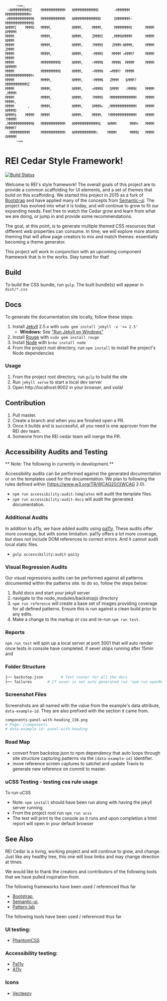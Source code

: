          ~==,
     ~NMMMMMMMMZ    MMMMMMMMMMM   NMMMMMMMMMMD       ~MMMMMM       MMMMMMMMMMM+
    ~MMMMMMMMMMMN   MMMMMMMMMMM   NMMMMMMMMMMMD      DMMMMMM~      MMMMMMMMMMMMD
    NMMMI    MMMO   MMMM,         NMMM,    MMMM,     MMMMMMMO      MMMM    DMMMM
    MMMM            MMMM,         NMMM,    ZMMMI    ,MMM8MMMM      MMMM     NMMM
    MMMM            MMMM,         NMMM,    ?MMMO    ZMMM~NMMM,     MMMM     ZMMM
    MMMM            MMMM,         NMMM,    ~MMMO    MMMM =MMM7     MMMM     MMMM
    MMMM            MMMMMMMM8     NMMM,    ~MMMN    MMMN  MMMM     MMMM    NMMMM
    MMMM            MMMMMMMM8     NMMM,    ~MMMN   =MMM?  MMMM     MMMMMMMMMMMM+
    MMMM            MMMM,         NMMM,    ~MMMN   ZMMM   $MMM?    MMMMMMMMMMZ
    MMMM            MMMM,         NMMM,    =MMMO   DMMM   :MMMN    MMMM  ,MMMM
    MMMM            MMMM,         NMMM,    ?MMMO   MMMMMMMMMMMM    MMMM   MMMM,
    MMMM      ,     MMMM,         NMMM,    OMMM=  ,MMMMMMMMMMMM    MMMM   NMMMD
    NMMM$    MMMM   MMMM          NMMM,    MMMM,  ?MMMMMMMMMMMM    MMMM   ?MMMM
    ,MMMMMMMMMMMN   MMMMMMMMMMM   NMMMMMMMMMMM$   NMMM      MMM+   MMMM    MMMM7
      MMMMMMMMM     MMMMMMMMMMM   NMMMMMMMMMM:    MMMM      MMMN   MMMM    OMMMM
         ~==

# REI Cedar Style Framework!
[![Build Status](https://travis-ci.org/rei/rei-cedar.svg?branch=master)](https://travis-ci.org/rei/rei-cedar)

Welcome to REI's style framework! The overall goals of this project are to provide a common scaffolding for UI elements,
and a set of themes that build on this scaffolding. We started this project in 2015 as a fork of
[Bootstrap](http://getbootstrap.com/) and have applied many of the concepts from [Semantic-ui](http://semantic-ui.com/).
The project has evolved into what it is today, and will continue to grow to fit our expanding needs. Feel free to watch
the Cedar grow and learn from what we are doing, or jump in and provide some recommendations.

The goal, at this point, is to generate multiple themed CSS resources that different web properties can consume.
In time, we will explore more atomic theming that will allow page creators to mix and match themes: essentially becoming
a theme generator.

This project will work in conjunction with an upcoming component framework that is in the works.  Stay tuned for that!

## Build

To build the CSS bundle, run `gulp`. The built bundle(s) will appear in
`dist/*.css`

## Docs

To generate the documentation site locally, follow these steps:

1. Install [Jekyll](http://jekyllrb.com/docs/installation) 2.5.x with
   `sudo gem install jekyll -v '>= 2.5'`
    - **Windows:** See ["Run Jekyll on Windows"](http://jekyll-windows.juthilo.com/)
1. Install [Rouge](https://github.com/jneen/rouge) with `sudo gem install rouge`
1. Install [Node](https://nodejs.org/download/) with `brew install node`
1. From the project root directory, run `npm install` to install the project's
   Node dependencies

### Usage

1. From the project root directory, run `gulp` to build the site
1. Run `jekyll serve` to start a local dev server
1. Open http://localhost:9002 in your browser, and voilà!

## Contribution
1. Pull master.
1. Create a branch and when you are finished open a PR.
1. Once it builds and is successful, all you need is one approver from the REI dev team.
1. Someone from the REI cedar team will merge the PR.

## Accessibility Audits and Testing

** Note: The following in currently in development.**

Accessibility audits can be performed against the generated documentation or on the templates used for the
documentation. We plan to following the rules defined within [https://www.w3.org/TR/WCAG20/](WCAG 2.0).

* `npm run accessibility:audit-templates` will audit the template files.
* `npm run accessibility:audit-docs` will audit the generated documentation.

### Additional Audits

In addition to a11y, we have added audits using [pa11y](https://www.npmjs.com/package/pa11y). These audits offer more
coverage, but with some limitation. pa11y offers a lot more coverage, but does not include DOM references to correct
errors. And it cannot audit local static files.

- `gulp accessibility:audit-pa11y`

### Visual Regression Audits

Our visual regressions audits can be performed against all patterns documented within the patterns site.
to do so, follow the steps below:

1. Build docs and start your jekyll server
1. navigate to the node_modules/backstopjs directory
1. `npm run reference` will create a base set of images providing coverage for all defined patterns. Ensure this is run against a clean build prior to any edits.
1. Make a change to the markup or css and re-run `npm run test`.

### Reports

 `npm run test` will spin up a local server at port 3001 that will auto render once tests in console have completed.
 if sever stops running after 15min and

### Folder Structure

```bash
├── backstop.json        # Test runner for all the docs
├── failures       # If sever is not auto generated run 'npm run openReport'
```

### Screenshot Files

Screenshots are all named with the value from the example's data attribute, `data-example-id`. They are also prefixed
with the section it came from.
```bash
components-panel-with-heading_138.png
# Page: /components
# data-example-id: panel-with-heading
```

### Road Map

* convert from backstop.json to npm dependency that auto loops through site structure capturing patterns via the `[data-example-id]` identifier.
* move reference screen captures to satchel and update Travis to generate new reference on commit to master.

### uCSS Testing - testing css rule usage
To run uCSS
* Note: `npm install` should have been run along with having the jekyll server running 
* From the project root run `npm run ucss`
* The test will print to the console as it runs and upon completion a html report will open in your default browser

## See Also
REI Cedar is a living, working project and will continue to grow, and change. Just like any healthy tree, this one will
lose limbs and may change direction at times.

We would like to thank the creators and contributors of the following tools that we have pulled inspiration from.

The following frameworks have been used / referenced thus far

 - [Bootstrap](http://getbootstrap.com/),
 - [Semantic-ui](http://semantic-ui.com/),
 - [Pattern lab](http://patternlab.io/about.html)

The following tools have been used / referenced thus far

### UI testing:

 - [PhantomCSS](https://github.com/Huddle/PhantomCSS/blob/master/README.md)

### Accessibility testing:

 - [Pa11y](http://pa11y.org/)
 - [A11y](https://addyosmani.com/a11y/)

### Icons

 - [Vecteezy](http://creativecommons.org/licenses/by/3.0/deed.en_US)


